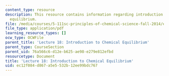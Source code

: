 ```yaml
---
content_type: resource
description: This resource contains information regarding introduction to chemical
  equilibrium.
file: /media/courses/5-111sc-principles-of-chemical-science-fall-2014/ec12f084d867a5e5532b12ee99bdc767_MIT5_111F14_Lec18.pdf
file_type: application/pdf
learning_resource_types: []
ocw_type: OCWFile
parent_title: 'Lecture 18: Introduction to Chemical Equilibrium'
parent_type: CourseSection
parent_uid: 76a566c6-d12e-b625-ae98-e279e812efbd
resourcetype: Document
title: 'Lecture 18: Introduction to Chemical Equilibrium'
uid: ec12f084-d867-a5e5-532b-12ee99bdc767
---
```

